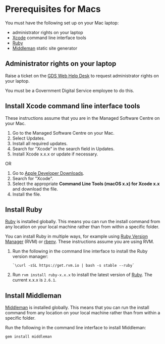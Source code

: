 # Prerequisites for Macs

You must have the following set up on your Mac laptop:

- administrator rights on your laptop
- [Xcode](https://developer.apple.com/xcode/) command line interface tools
- [Ruby](https://www.ruby-lang.org/en/)
- [Middleman](https://middlemanapp.com/) static site generator

## Administrator rights on your laptop

Raise a ticket on the [GDS Web Help Desk](https://gdshelpdesk.digital.cabinet-office.gov.uk/helpdesk/WebObjects/Helpdesk.woa) to request administrator rights on your laptop.

You must be a Government Digital Service employee to do this.

## Install Xcode command line interface tools

These instructions assume that you are in the Managed Software Centre on your Mac.

1. Go to the Managed Software Centre on your Mac.
1. Select Updates.
1. Install all required updates.
1. Search for "Xcode" in the search field in Updates.
1. Install Xcode x.x.x or update if necessary.

OR

1. Go to [Apple Developer Downloads](https://developer.apple.com/download/more).
1. Search for "Xcode".
1. Select the appropriate __Command Line Tools (macOS x.x) for Xcode x.x__ and download the file.
1. Install the file.

## Install Ruby

[Ruby](https://www.ruby-lang.org/en/) is installed globally. This means you can run the install command from any location on your local machine rather than from within a specific folder.

You can install Ruby in multiple ways, for example using [Ruby Version Manager](https://rvm.io/) (RVM) or [rbenv](https://github.com/rbenv/rbenv). These instructions assume you are using RVM.

1. Run the following in the command line interface to install the Ruby version manager:

    ```
    `\curl -sSL https://get.rvm.io | bash -s stable --ruby`
    ```

1. Run `rvm install ruby-x.x.x` to install the latest version of [Ruby](https://www.ruby-lang.org/en/). The current x.x.x is `2.6.1`.

## Install Middleman

[Middleman](https://middlemanapp.com/) is installed globally. This means that you can run the install command from any location on your local machine rather than from within a specific folder.

Run the following in the command line interface to install Middleman:

```
gem install middleman
```
